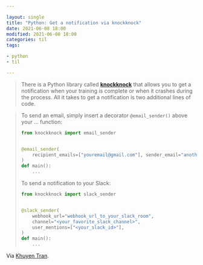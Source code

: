 ```yaml
---

layout: single
title: "Python: Get a notification via knockknock"
date: 2021-06-08 18:00
modified: 2021-06-08 18:00
categories: til
tags:

- python
- til

---
```


> There is a Python library called [**knockknock**](https://github.com/huggingface/knockknock#email) that allows you to get a notification when your training is complete or when it crashes during the process. All it takes to get a notification is two additional lines of code.

> To send an email, simply insert a decorator `@email_sender()` above your ... function:
>
> ```python
> from knockknock import email_sender
>
>
> @email_sender(
>     recipient_emails=["youremail@gmail.com"], sender_email="anotheremail@gmail.com"
> )
> def main():
>     ...
> ```
>
> To send a notification to your Slack:
>
> ```python
> from knockknock import slack_sender
>
>
> @slack_sender(
>     webhook_url="webhook_url_to_your_slack_room",
>     channel="<your_favorite_slack_channel>",
>     user_mentions=["<your_slack_id>"],
> )
> def main():
>     ...
> ```

Via [Khuyen Tran](https://towardsdatascience.com/how-to-get-a-notification-when-your-training-is-complete-with-python-2d39679d5f0f).
